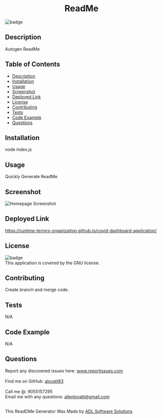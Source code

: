 <h1 align="center">ReadMe</h1>
  
![badge](https://img.shields.io/badge/license-GNU-white)<br />

## Description
Autogen ReadMe

## Table of Contents
- [Description](#description)
- [Installation](#installation)
- [Usage](#usage)
- [Screenshot](#screenshot)
- [Deployed Link](#deployed)
- [License](#license)
- [Contributing](#contributing)
- [Tests](#tests)
- [Code Example](#codeExample)
- [Questions](#questions)

## Installation
node index.js

## Usage
Quickly Generate ReadMe

## Screenshot
![Homepage Screenshot](https://alovatt83.github.io/online-schedule/assets/images/screenshot.png)


## Deployed Link
https://runtime-terrors-organization.github.io/covid-dashboard-application/ 

## License
![badge](https://img.shields.io/badge/license-GNU-white)
<br />
This application is covered by the GNU license. 

## Contributing
Create branch and merge code.

## Tests
N/A

## Code Example
N/A

## Questions
Report any discovered issues here: www.reportissues.com<br />
<br />
Find me on GitHub: [alovatt83](https://github.com/alovatt83)<br />
<br />
Call me @: 9055157295
<br />
Email me with any questions: allenlovatt@gmail.com<br /><br />

This ReadDMe Generator Was Made by [ADL Software Solutions](https://github.com/alovat83/readme-generator)
    

